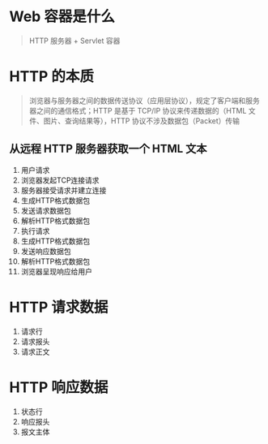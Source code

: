 # Web 容器是什么

> HTTP 服务器 + Servlet 容器

# HTTP 的本质

> 浏览器与服务器之间的数据传送协议（应用层协议），规定了客户端和服务器之间的通信格式；HTTP 是基于 TCP/IP 协议来传递数据的（HTML 文件、图片、查询结果等），HTTP 协议不涉及数据包（Packet）传输

## 从远程 HTTP 服务器获取一个 HTML 文本

1. 用户请求
2. 浏览器发起TCP连接请求
3. 服务器接受请求并建立连接
4. 生成HTTP格式数据包
5. 发送请求数据包
6. 解析HTTP格式数据包
7. 执行请求
8. 生成HTTP格式数据包
9. 发送响应数据包
10. 解析HTTP格式数据包
11. 浏览器呈现响应给用户

# HTTP 请求数据

1. 请求行
2. 请求报头
3. 请求正文

# HTTP 响应数据

1. 状态行
2. 响应报头
3. 报文主体